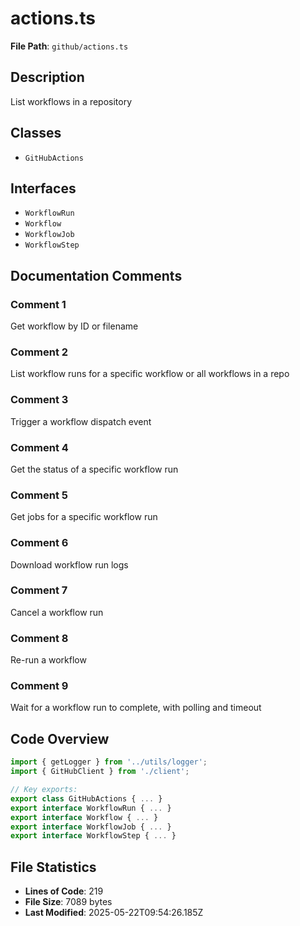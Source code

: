# actions.ts

**File Path**: `github/actions.ts`

## Description

List workflows in a repository

## Classes

- `GitHubActions`

## Interfaces

- `WorkflowRun`
- `Workflow`
- `WorkflowJob`
- `WorkflowStep`

## Documentation Comments

### Comment 1

Get workflow by ID or filename

### Comment 2

List workflow runs for a specific workflow or all workflows in a repo

### Comment 3

Trigger a workflow dispatch event

### Comment 4

Get the status of a specific workflow run

### Comment 5

Get jobs for a specific workflow run

### Comment 6

Download workflow run logs

### Comment 7

Cancel a workflow run

### Comment 8

Re-run a workflow

### Comment 9

Wait for a workflow run to complete, with polling and timeout

## Code Overview

```typescript
import { getLogger } from '../utils/logger';
import { GitHubClient } from './client';

// Key exports:
export class GitHubActions { ... }
export interface WorkflowRun { ... }
export interface Workflow { ... }
export interface WorkflowJob { ... }
export interface WorkflowStep { ... }
```

## File Statistics

- **Lines of Code**: 219
- **File Size**: 7089 bytes
- **Last Modified**: 2025-05-22T09:54:26.185Z

